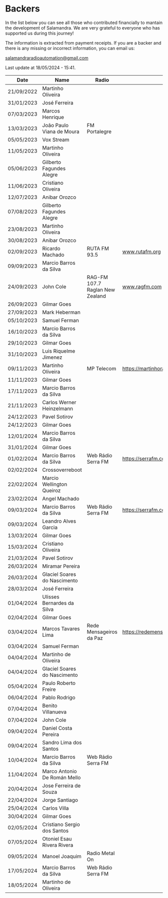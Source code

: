 # Backers

In the list below you can see all those who contributed financially to mantain the development of Salamandra. We are very grateful to everyone who has supported us during this journey!

The information is extracted from payment receipts. If you are a backer and there is any missing or incorrect information, you can email us:

<a href="mailto:salamandraradioautomation@gmail.com">salamandraradioautomation@gmail.com</a>

Last update at 18/05/2024 - 15:41.

| Date | Name | Radio | Site |
| ---- | ---- | ----- | ---- |
| 21/09/2022 | Martinho Oliveira |  |  |
| 31/01/2023 | José Ferreira |  |  |
| 07/03/2023 | Marcos Henrique |  |  |
| 13/03/2023 | João Paulo Viana de Moura | FM Portalegre |  |
| 05/05/2023 | Vox Stream |  |  |
| 11/05/2023 | Martinho Oliveira |  |  |
| 05/06/2023 | Gilberto Fagundes Alegre |  |  |
| 11/06/2023 | Cristiano Oliveira |  |  |
| 12/07/2023 | Anibar Orozco |  |  |
| 07/08/2023 | Gilberto Fagundes Alegre |  |  |
| 23/08/2023 | Martinho Oliveira |  |  |
| 30/08/2023 | Anibar Orozco |  |  |
| 02/09/2023 | Ricardo Machado | RUTA FM 93.5 | www.rutafm.org |
| 09/09/2023 | Marcio Barros da Silva |  |  |
| 24/09/2023 | John Cole | RAG-FM 107.7 Raglan New Zealand | www.ragfm.com |
| 26/09/2023 | Gilmar Goes |  |  |
| 27/09/2023 | Mark Heberman |  |  |
| 05/10/2023 | Samuel Ferman |  |  |
| 16/10/2023 | Marcio Barros da Silva |  |  |
| 29/10/2023 | Gilmar Goes |  |  |
| 31/10/2023 | Luis Riquelme Jimenez |  |  |
| 09/11/2023 | Martinho Oliveira | MP Telecom | https://martinhoradio.com.br |
| 11/11/2023 | Gilmar Goes |  |  |
| 17/11/2023 | Marcio Barros da Silva |  |  |
| 21/11/2023 | Carlos Werner Heinzelmann |  |  |
| 24/12/2023 | Pavel Sotirov |  |  |
| 24/12/2023 | Gilmar Goes |  |  |
| 12/01/2024 | Marcio Barros da Silva |  |  |
| 31/01/2024 | Gilmar Goes |  |  |
| 01/02/2024 | Marcio Barros da Silva | Web Rádio Serra FM | https://serrafm.com |
| 02/02/2024 | Crossoverreboot |  |  |
| 22/02/2024 | Marcio Wellington Queiroz |  |  |
| 23/02/2024 | Angel Machado |  |  |
| 09/03/2024 | Marcio Barros da Silva | Web Rádio Serra FM | https://serrafm.com |
| 09/03/2024 | Leandro Alves Garcia |  |  |
| 13/03/2024 | Gilmar Goes |  |  |
| 15/03/2024 | Cristiano Oliveira |  |  |
| 21/03/2024 | Pavel Sotirov |  |  |
| 26/03/2024 | Miramar Pereira |  |  |
| 26/03/2024 | Glaciel Soares do Nascimento |  |  |
| 28/03/2024 | José Ferreira |  |  |
| 01/04/2024 | Ulisses Bernardes da Silva |  |  |
| 02/04/2024 | Gilmar Goes |  |  |
| 03/04/2024 | Marcos Tavares Lima | Rede Mensageiros da Paz | https://redemensageirosdapaz.com.br |
| 03/04/2024 | Samuel Ferman |  |  |
| 04/04/2024 | Martinho de Oliveira  |  |  |
| 04/04/2024 | Glaciel Soares do Nascimento |  |  |
| 05/04/2024 | Paulo Roberto Freire |  |  |
| 06/04/2024 | Pablo Rodrigo |  |  |
| 07/04/2024 | Benito Villanueva |  |  |
| 07/04/2024 | John Cole |  |  |
| 09/04/2024 | Daniel Costa Pereira |  |  |
| 09/04/2024 | Sandro Lima dos Santos |  |  |
| 10/04/2024 | Marcio Barros da Silva | Web Rádio Serra FM |  |
| 11/04/2024 | Marco Antonio De Román Mello |  |  |
| 20/04/2024 | Jose Ferreira de Souza |  |  |
| 22/04/2024 | Jorge Santiago |  |  |
| 25/04/2024 | Carlos Villa |  |  |
| 30/04/2024 | Gilmar Goes |  |  |
| 02/05/2024 | Cristiano Sergio dos Santos |  |  |
| 07/05/2024 | Otoniel Esau Rivera Rivera |  |  |
| 09/05/2024 | Manoel Joaquim | Radio Metal On |  |
| 17/05/2024 | Marcio Barros da Silva | Web Rádio Serra FM |  |
| 18/05/2024 | Martinho de Oliveira  |  |  |